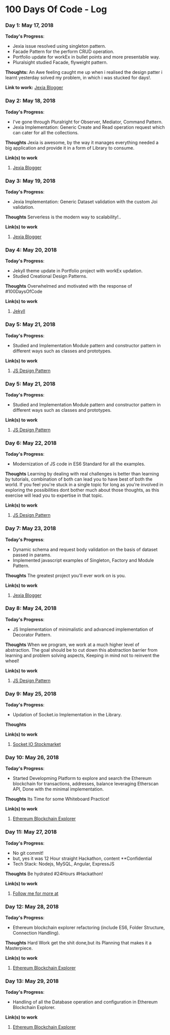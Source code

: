 # 100 Days Of Code - Log

### Day 1: May 17, 2018

**Today's Progress**:
- Jexia issue resolved using singleton pattern.
- Facade Pattern for the perform CRUD operation.
- Portfolio update for workEx in bullet points and more presentable way.
- Pluralsight studied Facade, flyweight pattern.

**Thoughts:** An Awe feeling caught me up when i realised the design patter i learnt yesterday solved my problem, in which i was stucked for days!.

**Link to work:** [Jexia Blogger](https://github.com/shishir99111/jexia-blogger)

### Day 2: May 18, 2018

**Today's Progress**: 
- I've gone through Pluralright for Observer, Mediator, Command Pattern.
- Jexia Implementation: Generic Create and Read operation request which can cater for all the collections.

**Thoughts** Jexia is awesome, by the way it manages everything needed a big application and provide it in a form of Library to consume.

**Link(s) to work**
1. [Jexia Blogger](https://github.com/shishir99111/jexia-blogger)

### Day 3: May 19, 2018

**Today's Progress**: 
- Jexia Implementation: Generic Dataset validation with the custom Joi validation.

**Thoughts** Serverless is the modern way to scalability!..

**Link(s) to work**
1. [Jexia Blogger](https://github.com/shishir99111/jexia-blogger)

### Day 4: May 20, 2018

**Today's Progress**: 
- Jekyll theme update in Portfolio project with workEx updation.
- Studied Creational Design Patterns.

**Thoughts** Overwhelmed and motivated with the response of #100DaysOfCode

**Link(s) to work**
1. [Jekyll](https://github.com/shishir99111/portfolio)

### Day 5: May 21, 2018

**Today's Progress**: 
- Studied and Implementation Module pattern and constructor pattern in different ways such as classes and prototypes.

**Link(s) to work**
1. [JS Design Pattern](https://github.com/shishir99111/js_design_pattern)

### Day 5: May 21, 2018

**Today's Progress**: 
- Studied and Implementation Module pattern and constructor pattern in different ways such as classes and prototypes.

**Link(s) to work**
1. [JS Design Pattern](https://github.com/shishir99111/js_design_pattern)

### Day 6: May 22, 2018

**Today's Progress**: 
- Modernization of JS code in ES6 Standard for all the examples.

**Thoughts** Learning by dealing with real challenges is better than learning by tutorials, combination of both can lead you to have best of both the world.
If you feel you're stuck in a single topic for long as you're involved in exploring the possibilities dont bother much about those thoughts, as this exercise will lead you to expertise in that topic.

**Link(s) to work**
1. [JS Design Pattern](https://github.com/shishir99111/js_design_pattern)

### Day 7: May 23, 2018

**Today's Progress**: 
- Dynamic schema and request body validation on the basis of dataset passed in params.
- Implemented javascript examples of Singleton, Factory and Module Pattern.

**Thoughts** The greatest project you'll ever work on is you.

**Link(s) to work**
1. [Jexia Blogger](https://github.com/shishir99111/jexia-blogger)

### Day 8: May 24, 2018

**Today's Progress**: 
- JS Implementation of minimalistic and advanced implementation of Decorator Pattern.

**Thoughts** When we program, we work at a much higher level of abstraction. The goal should be to cut down this abstraction barrier from learning and problem solving aspects, Keeping in mind not to reinvent the wheel!

**Link(s) to work**
1. [JS Design Pattern](https://github.com/shishir99111/js_design_pattern)

### Day 9: May 25, 2018

**Today's Progress**: 
- Updation of Socket.io Implementation in the Library.

**Thoughts** 

**Link(s) to work**
1. [Socket IO Stockmarket](https://github.com/shishir99111/socket-io-stockmarket)

### Day 10: May 26, 2018

**Today's Progress**: 
- Started Developming Platform to explore and search the Ethereum blockchain for transactions, addresses, balance leveraging Etherscan API, Done with the minimal implementation.

**Thoughts** Its Time for some Whiteboard Practice! 

**Link(s) to work**
1. [Ethereum Blockchain Explorer](https://github.com/shishir99111/ethereum-blockchain-explorer)

### Day 11: May 27, 2018

**Today's Progress**:
- No git commit!
- but, yes it was 12 Hour straight Hackathon, content **Confidential
- Tech Stack: Nodejs, MySQL, Angular, ExpressJS

**Thoughts** Be hydrated #24Hours #Hackathon!

**Link(s) to work**
1. [Follow me for more at](https://github.com/shishir99111/)

### Day 12: May 28, 2018

**Today's Progress**:
- Ethereum blockchain explorer refactoring (include ES6, Folder Structure, Connection Handling).

**Thoughts** Hard Work get the shit done,but its Planning that makes it a Masterpiece.

**Link(s) to work**
1. [Ethereum Blockchain Explorer](https://github.com/shishir99111/ethereum-blockchain-explorer)

### Day 13: May 29, 2018

**Today's Progress**:
- Handling of all the Database operation and configuration in Ethereum Blockchain Explorer.

**Link(s) to work**
1. [Ethereum Blockchain Explorer](https://github.com/shishir99111/ethereum-blockchain-explorer)